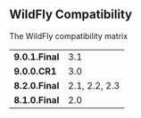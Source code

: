 ## WildFly Compatibility

The WildFly compatibility matrix

|                 |               | 
| --------------- |:--------------|
| **9.0.1.Final** | 3.1           |
| **9.0.0.CR1**   | 3.0           |
| **8.2.0.Final** | 2.1, 2.2, 2.3 |
| **8.1.0.Final** | 2.0           |
